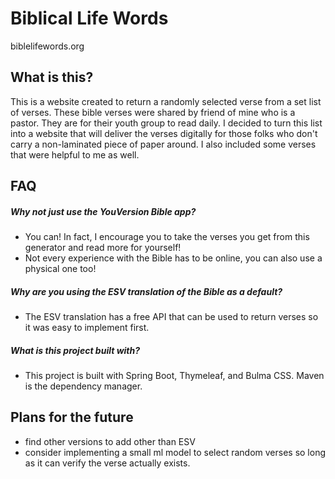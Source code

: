 # Biblical Life Words 
biblelifewords.org

## What is this?

This is a website created to return a randomly selected verse from a set list of verses. 
These bible verses were shared by friend of mine who is a pastor. They are for their youth group to read daily.
I decided to turn this list into a website that will deliver the verses digitally for those folks who don't carry a non-laminated piece of paper around.
I also included some verses that were helpful to me as well.

## FAQ
##### *Why not just use the YouVersion Bible app?*
- You can! In fact, I encourage you to take the verses you get from this generator and read more for yourself!
- Not every experience with the Bible has to be online, you can also use a physical one too!
##### *Why are you using the ESV translation of the Bible as a default?*
- The ESV translation has a free API that can be used to return verses so it was easy to implement first.
##### *What is this project built with?*
- This project is built with Spring Boot, Thymeleaf, and Bulma CSS. Maven is the dependency manager.

## Plans for the future
- find other versions to add other than ESV
- consider implementing a small ml model to select random verses so long as it can verify the verse actually exists.
